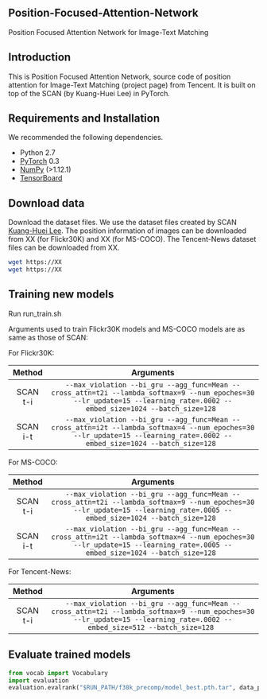 ## Position-Focused-Attention-Network
Position Focused Attention Network for Image-Text Matching

## Introduction

This is Position Focused Attention Network, source code of position attention for Image-Text Matching (project page) from Tencent. It is built on top of the SCAN (by Kuang-Huei Lee) in PyTorch.

## Requirements and Installation
We recommended the following dependencies.

* Python 2.7
* [PyTorch](http://pytorch.org/) 0.3
* [NumPy](http://www.numpy.org/) (>1.12.1)
* [TensorBoard](https://github.com/TeamHG-Memex/tensorboard_logger)


## Download data
Download the dataset files. We use the dataset files created by SCAN [Kuang-Huei Lee](https://github.com/kuanghuei/SCAN). The position information of images can be downloaded from XX (for Flickr30K) and XX (for MS-COCO).
The Tencent-News dataset files can be downloaded from XX.

```bash
wget https://XX
wget https://XX
```

## Training new models
Run run_train.sh

Arguments used to train Flickr30K models and MS-COCO models are as same as those of SCAN:

For Flickr30K:

| Method    | Arguments |
| :-------: | :-------: |
| SCAN t-i     | `--max_violation --bi_gru --agg_func=Mean --cross_attn=t2i --lambda_softmax=9 --num_epoches=30 --lr_update=15 --learning_rate=.0002 --embed_size=1024 --batch_size=128 `|
| SCAN i-t     | `--max_violation --bi_gru --agg_func=Mean --cross_attn=i2t --lambda_softmax=4 --num_epoches=30 --lr_update=15 --learning_rate=.0002 --embed_size=1024 --batch_size=128 `|

For MS-COCO:

| Method    | Arguments |
| :-------: | :-------: |
| SCAN t-i     | `--max_violation --bi_gru --agg_func=Mean --cross_attn=t2i --lambda_softmax=9 --num_epoches=30 --lr_update=15 --learning_rate=.0005 --embed_size=1024 --batch_size=128 `|
| SCAN i-t     | `--max_violation --bi_gru --agg_func=Mean --cross_attn=i2t --lambda_softmax=4 --num_epoches=30 --lr_update=15 --learning_rate=.0005 --embed_size=1024 --batch_size=128 `|

For Tencent-News:

| Method    | Arguments |
| :-------: | :-------: |
| SCAN t-i     | `--max_violation --bi_gru --agg_func=Mean --cross_attn=t2i --lambda_softmax=9 --num_epoches=30 --lr_update=15 --learning_rate=.0002 --embed_size=512 --batch_size=128 `|

## Evaluate trained models

```python
from vocab import Vocabulary
import evaluation
evaluation.evalrank("$RUN_PATH/f30k_precomp/model_best.pth.tar", data_path="$DATA_PATH", split="test")
